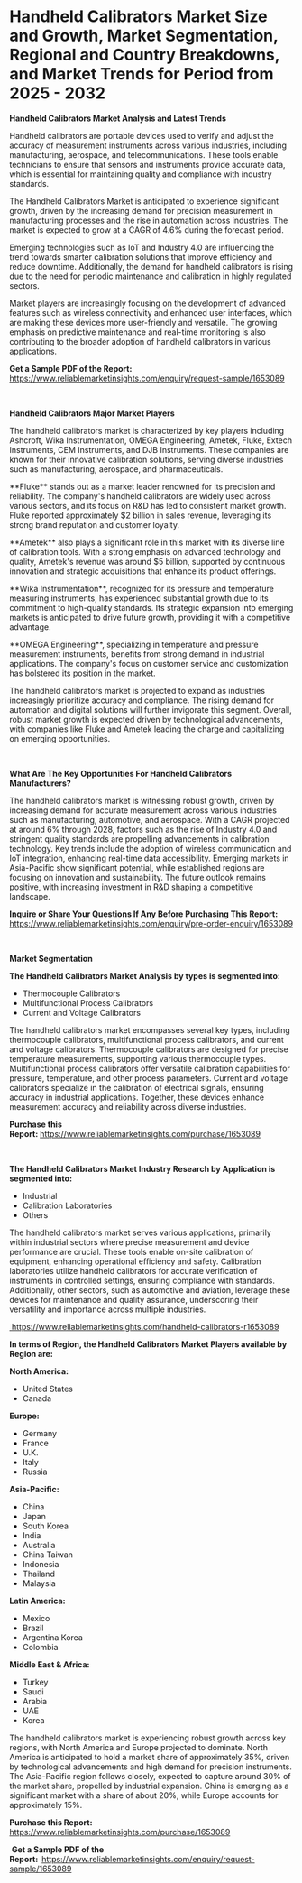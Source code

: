 <p><h1>Handheld Calibrators Market Size and Growth, Market Segmentation, Regional and Country Breakdowns, and Market Trends for Period from 2025 -  2032</h1></p><p><strong>Handheld Calibrators Market Analysis and Latest Trends</strong></p>
<p><p>Handheld calibrators are portable devices used to verify and adjust the accuracy of measurement instruments across various industries, including manufacturing, aerospace, and telecommunications. These tools enable technicians to ensure that sensors and instruments provide accurate data, which is essential for maintaining quality and compliance with industry standards.</p><p>The Handheld Calibrators Market is anticipated to experience significant growth, driven by the increasing demand for precision measurement in manufacturing processes and the rise in automation across industries. The market is expected to grow at a CAGR of 4.6% during the forecast period. </p><p>Emerging technologies such as IoT and Industry 4.0 are influencing the trend towards smarter calibration solutions that improve efficiency and reduce downtime. Additionally, the demand for handheld calibrators is rising due to the need for periodic maintenance and calibration in highly regulated sectors. </p><p>Market players are increasingly focusing on the development of advanced features such as wireless connectivity and enhanced user interfaces, which are making these devices more user-friendly and versatile. The growing emphasis on predictive maintenance and real-time monitoring is also contributing to the broader adoption of handheld calibrators in various applications.</p></p>
<p><strong>Get a Sample PDF of the Report:&nbsp;</strong> <a href="https://www.reliablemarketinsights.com/enquiry/request-sample/1653089?utm_campaign=3455&utm_medium=2&utm_source=Github&utm_content=ia&utm_term=16042025&utm_id=handheld-calibrators">https://www.reliablemarketinsights.com/enquiry/request-sample/1653089</a></p>
<p>&nbsp;</p>
<p><strong>Handheld Calibrators Major Market Players</strong></p>
<p><p>The handheld calibrators market is characterized by key players including Ashcroft, Wika Instrumentation, OMEGA Engineering, Ametek, Fluke, Extech Instruments, CEM Instruments, and DJB Instruments. These companies are known for their innovative calibration solutions, serving diverse industries such as manufacturing, aerospace, and pharmaceuticals.</p><p>**Fluke** stands out as a market leader renowned for its precision and reliability. The company's handheld calibrators are widely used across various sectors, and its focus on R&D has led to consistent market growth. Fluke reported approximately $2 billion in sales revenue, leveraging its strong brand reputation and customer loyalty.</p><p>**Ametek** also plays a significant role in this market with its diverse line of calibration tools. With a strong emphasis on advanced technology and quality, Ametek's revenue was around $5 billion, supported by continuous innovation and strategic acquisitions that enhance its product offerings.</p><p>**Wika Instrumentation**, recognized for its pressure and temperature measuring instruments, has experienced substantial growth due to its commitment to high-quality standards. Its strategic expansion into emerging markets is anticipated to drive future growth, providing it with a competitive advantage.</p><p>**OMEGA Engineering**, specializing in temperature and pressure measurement instruments, benefits from strong demand in industrial applications. The company's focus on customer service and customization has bolstered its position in the market. </p><p>The handheld calibrators market is projected to expand as industries increasingly prioritize accuracy and compliance. The rising demand for automation and digital solutions will further invigorate this segment. Overall, robust market growth is expected driven by technological advancements, with companies like Fluke and Ametek leading the charge and capitalizing on emerging opportunities.</p></p>
<p>&nbsp;</p>
<p><strong>What Are The Key Opportunities For Handheld Calibrators Manufacturers?</strong></p>
<p><p>The handheld calibrators market is witnessing robust growth, driven by increasing demand for accurate measurement across various industries such as manufacturing, automotive, and aerospace. With a CAGR projected at around 6% through 2028, factors such as the rise of Industry 4.0 and stringent quality standards are propelling advancements in calibration technology. Key trends include the adoption of wireless communication and IoT integration, enhancing real-time data accessibility. Emerging markets in Asia-Pacific show significant potential, while established regions are focusing on innovation and sustainability. The future outlook remains positive, with increasing investment in R&D shaping a competitive landscape.</p></p>
<p><strong>Inquire or Share Your Questions If Any Before Purchasing This Report:</strong> <a href="https://www.reliablemarketinsights.com/enquiry/pre-order-enquiry/1653089?utm_campaign=3455&utm_medium=2&utm_source=Github&utm_content=ia&utm_term=16042025&utm_id=handheld-calibrators">https://www.reliablemarketinsights.com/enquiry/pre-order-enquiry/1653089</a></p>
<p>&nbsp;</p>
<p><strong>Market Segmentation</strong></p>
<p><strong>The Handheld Calibrators Market Analysis by types is segmented into:</strong></p>
<p><ul><li>Thermocouple Calibrators</li><li>Multifunctional Process Calibrators</li><li>Current and Voltage Calibrators</li></ul></p>
<p><p>The handheld calibrators market encompasses several key types, including thermocouple calibrators, multifunctional process calibrators, and current and voltage calibrators. Thermocouple calibrators are designed for precise temperature measurements, supporting various thermocouple types. Multifunctional process calibrators offer versatile calibration capabilities for pressure, temperature, and other process parameters. Current and voltage calibrators specialize in the calibration of electrical signals, ensuring accuracy in industrial applications. Together, these devices enhance measurement accuracy and reliability across diverse industries.</p></p>
<p><strong>Purchase this Report:&nbsp;</strong><a href="https://www.reliablemarketinsights.com/purchase/1653089?utm_campaign=3455&utm_medium=2&utm_source=Github&utm_content=ia&utm_term=16042025&utm_id=handheld-calibrators">https://www.reliablemarketinsights.com/purchase/1653089</a></p>
<p>&nbsp;</p>
<p><strong>The Handheld Calibrators Market Industry Research by Application is segmented into:</strong></p>
<p><ul><li>Industrial</li><li>Calibration Laboratories</li><li>Others</li></ul></p>
<p><p>The handheld calibrators market serves various applications, primarily within industrial sectors where precise measurement and device performance are crucial. These tools enable on-site calibration of equipment, enhancing operational efficiency and safety. Calibration laboratories utilize handheld calibrators for accurate verification of instruments in controlled settings, ensuring compliance with standards. Additionally, other sectors, such as automotive and aviation, leverage these devices for maintenance and quality assurance, underscoring their versatility and importance across multiple industries.</p></p>
<p><a href="https://www.reliablemarketinsights.com/handheld-calibrators-r1653089?utm_campaign=3455&utm_medium=2&utm_source=Github&utm_content=ia&utm_term=16042025&utm_id=handheld-calibrators">&nbsp;https://www.reliablemarketinsights.com/handheld-calibrators-r1653089</a></p>
<p><strong>In terms of Region, the Handheld Calibrators Market Players available by Region are:</strong></p>
<p>
    <p> <strong> North America: </strong>
        <ul>
            <li>United States</li>
            <li>Canada</li>
        </ul>
        </p> 
    <p> <strong> Europe: </strong>
        <ul>
            <li>Germany</li>
            <li>France</li>
            <li>U.K.</li>
            <li>Italy</li>
            <li>Russia</li>
        </ul>
        </p> 
    <p> <strong> Asia-Pacific: </strong>
        <ul>
            <li>China</li>
            <li>Japan</li>
            <li>South Korea</li>
            <li>India</li>
            <li>Australia</li>
            <li>China Taiwan</li>
            <li>Indonesia</li>
            <li>Thailand</li>
            <li>Malaysia</li>
        </ul>
        </p> 
    <p> <strong> Latin America: </strong>
        <ul>
            <li>Mexico</li>
            <li>Brazil</li>
            <li>Argentina Korea</li>
            <li>Colombia</li>
        </ul>
        </p> 
    <p> <strong> Middle East & Africa: </strong>
        <ul>
            <li>Turkey</li>
            <li>Saudi</li>
            <li>Arabia</li>
            <li>UAE</li>
            <li>Korea</li>
        </ul>
    </p>
    </p>
<p><p>The handheld calibrators market is experiencing robust growth across key regions, with North America and Europe projected to dominate. North America is anticipated to hold a market share of approximately 35%, driven by technological advancements and high demand for precision instruments. The Asia-Pacific region follows closely, expected to capture around 30% of the market share, propelled by industrial expansion. China is emerging as a significant market with a share of about 20%, while Europe accounts for approximately 15%.</p></p>
<p><strong>Purchase this Report: </strong><a href="https://www.reliablemarketinsights.com/purchase/1653089?utm_campaign=3455&utm_medium=2&utm_source=Github&utm_content=ia&utm_term=16042025&utm_id=handheld-calibrators">https://www.reliablemarketinsights.com/purchase/1653089</a></p>
<p>&nbsp;<strong>Get a Sample PDF of the Report:&nbsp;&nbsp;</strong><a href="https://www.reliablemarketinsights.com/enquiry/request-sample/1653089?utm_campaign=3455&utm_medium=2&utm_source=Github&utm_content=ia&utm_term=16042025&utm_id=handheld-calibrators">https://www.reliablemarketinsights.com/enquiry/request-sample/1653089</a></p>
<p><strong></strong></p>
<p><p></p><p></p><p></p></p>